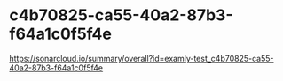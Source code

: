 # c4b70825-ca55-40a2-87b3-f64a1c0f5f4e
https://sonarcloud.io/summary/overall?id=examly-test_c4b70825-ca55-40a2-87b3-f64a1c0f5f4e
